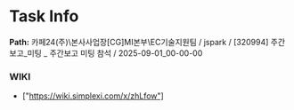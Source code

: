 # Task Info

**Path:** 카페24(주)\본사사업장\[CG]MI본부\EC기술지원팀 / jspark / [320994] 주간보고_미팅 _ 주간보고 미팅 참석 / 2025-09-01_00-00-00

### WIKI
- ["https://wiki.simplexi.com/x/zhLfow"]

